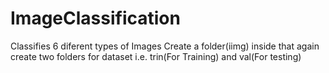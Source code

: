# ImageClassification
Classifies 6 diferent types of Images
Create a folder(iimg) inside that again create two folders for dataset i.e. trin(For Training) and val(For testing)
